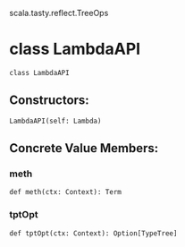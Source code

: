 scala.tasty.reflect.TreeOps
# class LambdaAPI

<pre><code class="language-scala" >class LambdaAPI</pre></code>
## Constructors:
<pre><code class="language-scala" >LambdaAPI(self: Lambda)</pre></code>

## Concrete Value Members:
### meth
<pre><code class="language-scala" >def meth(ctx: Context): Term</pre></code>

### tptOpt
<pre><code class="language-scala" >def tptOpt(ctx: Context): Option[TypeTree]</pre></code>

